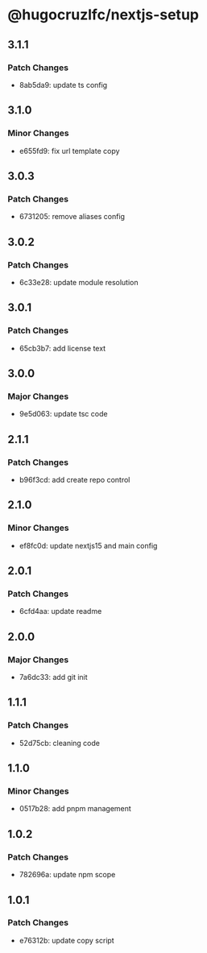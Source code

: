 # @hugocruzlfc/nextjs-setup

## 3.1.1

### Patch Changes

- 8ab5da9: update ts config

## 3.1.0

### Minor Changes

- e655fd9: fix url template copy

## 3.0.3

### Patch Changes

- 6731205: remove aliases config

## 3.0.2

### Patch Changes

- 6c33e28: update module resolution

## 3.0.1

### Patch Changes

- 65cb3b7: add license text

## 3.0.0

### Major Changes

- 9e5d063: update tsc code

## 2.1.1

### Patch Changes

- b96f3cd: add create repo control

## 2.1.0

### Minor Changes

- ef8fc0d: update nextjs15 and main config

## 2.0.1

### Patch Changes

- 6cfd4aa: update readme

## 2.0.0

### Major Changes

- 7a6dc33: add git init

## 1.1.1

### Patch Changes

- 52d75cb: cleaning code

## 1.1.0

### Minor Changes

- 0517b28: add pnpm management

## 1.0.2

### Patch Changes

- 782696a: update npm scope

## 1.0.1

### Patch Changes

- e76312b: update copy script
